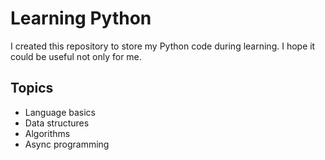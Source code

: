 # Learning Python

I created this repository to store my Python code during learning. I hope it could be useful not only for me.

## Topics
* Language basics
* Data structures
* Algorithms
* Async programming
